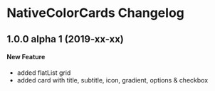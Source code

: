 # NativeColorCards Changelog

## 1.0.0 alpha 1 (2019-xx-xx)
#### New Feature
- added flatList grid
- added card with title, subtitle, icon, gradient, options & checkbox

